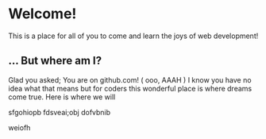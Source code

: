 # Welcome!
This is a place for all of you to come and learn the joys of web development!

## ... But where am I?
Glad you asked; You are on github.com! ( ooo, AAAH )
I know you have no idea what that means but for coders this wonderful place is where dreams come true.
Here is where we will

sfgohiopb
fdsveai;obj
dofvbnib

weiofh

